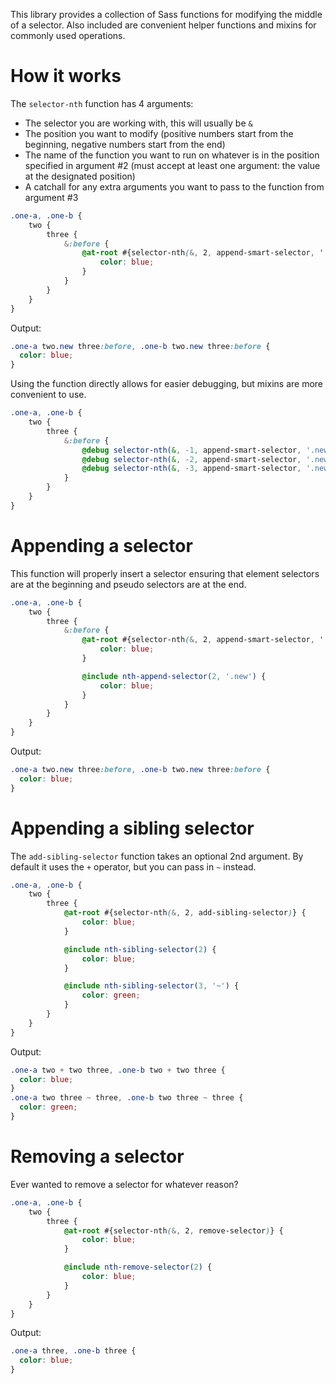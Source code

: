This library provides a collection of Sass functions for modifying the middle of a selector.  Also included are convenient helper functions and mixins for commonly used operations.

# How it works

The `selector-nth` function has 4 arguments:

* The selector you are working with, this will usually be `&`
* The position you want to modify (positive numbers start from the beginning, negative numbers start from the end)
* The name of the function you want to run on whatever is in the position specified in argument #2 (must accept at least one argument: the value at the designated position)
* A catchall for any extra arguments you want to pass to the function from argument #3

```scss
.one-a, .one-b {
	two {
		three {
			&:before {
				@at-root #{selector-nth(&, 2, append-smart-selector, '.new')} {
					color: blue;
				}
			}
		}
	}
}
```

Output:

```css
.one-a two.new three:before, .one-b two.new three:before {
  color: blue;
}
```

Using the function directly allows for easier debugging, but mixins are more convenient to use.

```scss
.one-a, .one-b {
	two {
		three {
			&:before {
				@debug selector-nth(&, -1, append-smart-selector, '.new');
				@debug selector-nth(&, -2, append-smart-selector, '.new');
				@debug selector-nth(&, -3, append-smart-selector, '.new');
			}
		}
	}
}
```


# Appending a selector

This function will properly insert a selector ensuring that element selectors are at the beginning and pseudo selectors are at the end.

```scss
.one-a, .one-b {
	two {
		three {
			&:before {
				@at-root #{selector-nth(&, 2, append-smart-selector, '.new')} {
					color: blue;
				}

				@include nth-append-selector(2, '.new') {
					color: blue;
				}
			}
		}
	}
}
```

Output:

```css
.one-a two.new three:before, .one-b two.new three:before {
  color: blue;
}
```

# Appending a sibling selector

The `add-sibling-selector` function takes an optional 2nd argument.  By default it uses the `+` operator, but you can pass in `~` instead.

```scss
.one-a, .one-b {
	two {
		three {
			@at-root #{selector-nth(&, 2, add-sibling-selector)} {
				color: blue;
			}

			@include nth-sibling-selector(2) {
				color: blue;
			}

			@include nth-sibling-selector(3, '~') {
				color: green;
			}
		}
	}
}
```

Output:

```css
.one-a two + two three, .one-b two + two three {
  color: blue;
}
.one-a two three ~ three, .one-b two three ~ three {
  color: green;
}
```

# Removing a selector

Ever wanted to remove a selector for whatever reason?

```scss
.one-a, .one-b {
	two {
		three {
			@at-root #{selector-nth(&, 2, remove-selector)} {
				color: blue;
			}

			@include nth-remove-selector(2) {
				color: blue;
			}
		}
	}
}
```

Output:

```css
.one-a three, .one-b three {
  color: blue;
}
```

